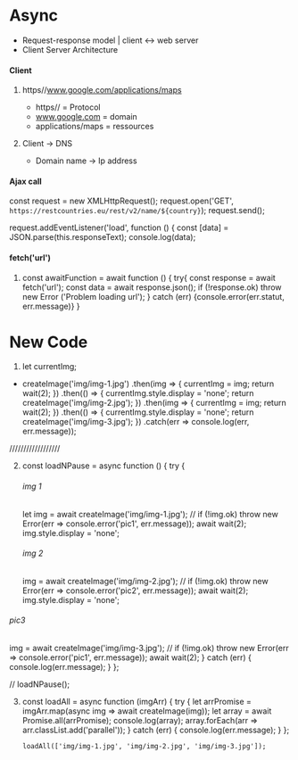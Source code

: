 # Async

- Request-response model | client <-> web server
- Client Server Architecture

#### Client

1. https//www.google.com/applications/maps

   - https// = Protocol
   - www.google.com = domain
   - applications/maps = ressources

2. Client -> DNS
   - Domain name -> Ip address

#### Ajax call

const request = new XMLHttpRequest();
request.open('GET', `https://restcountries.eu/rest/v2/name/${country}`);
request.send();

request.addEventListener('load', function () {
const [data] = JSON.parse(this.responseText);
console.log(data);

#### fetch('url')

1. const awaitFunction = await function () {
   try{
   const response = await fetch('url');
   const data = await response.json();
   if (!response.ok) throw new Error ('Problem loading url');
   } catch (err) {console.error(err.statut, err.message)}
   }

# New Code

1. let currentImg;

- createImage('img/img-1.jpg')
  .then(img => {
  currentImg = img;
  return wait(2);
  })
  .then(() => {
  currentImg.style.display = 'none';
  return createImage('img/img-2.jpg');
  })
  .then(img => {
  currentImg = img;
  return wait(2);
  })
  .then(() => {
  currentImg.style.display = 'none';
  return createImage('img/img-3.jpg');
  })
  .catch(err => console.log(err, err.message));

//////////////////

2. const loadNPause = async function () {
   try {
   ###### img 1
   let img = await createImage('img/img-1.jpg');
   // if (!img.ok) throw new Error(err => console.error('pic1', err.message));
   await wait(2);
   img.style.display = 'none';
   ###### img 2
   img = await createImage('img/img-2.jpg');
   // if (!img.ok) throw new Error(err => console.error('pic2', err.message));
   await wait(2);
   img.style.display = 'none';
  ###### pic3
   img = await createImage('img/img-3.jpg');
   // if (!img.ok) throw new Error(err => console.error('pic1', err.message));
   await wait(2);
   } catch (err) {
   console.log(err.message);
   }
   };

// loadNPause();

3.  const loadAll = async function (imgArr) {
    try {
      let arrPromise = imgArr.map(async img => await createImage(img));
     let array = await Promise.all(arrPromise);
     console.log(array);
      array.forEach(arr => arr.classList.add('parallel'));
    } catch (err) {
       console.log(err.message);
    }
    };

        loadAll(['img/img-1.jpg', 'img/img-2.jpg', 'img/img-3.jpg']);
